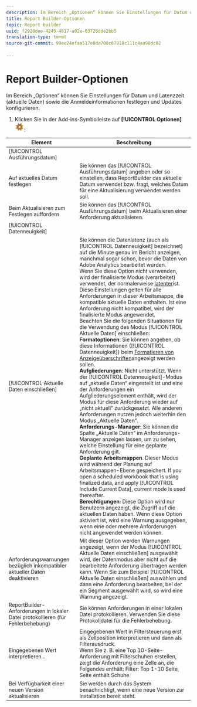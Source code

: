 ```yaml
---
description: Im Bereich „Optionen“ können Sie Einstellungen für Datum und Latenzzeit (aktuelle Daten) sowie die Anmeldeinformationen festlegen und Updates konfigurieren.
title: Report Builder-Optionen
topic: Report builder
uuid: f2920dee-4245-4617-a02e-03726dde2bb5
translation-type: tm+mt
source-git-commit: 99ee24efaa517e8da700c67818c111c4aa90dc02

---
```



# Report Builder-Optionen

Im Bereich „Optionen“ können Sie Einstellungen für Datum und Latenzzeit (aktuelle Daten) sowie die Anmeldeinformationen festlegen und Updates konfigurieren.

1. Klicken Sie in der Add-ins-Symbolleiste auf **[!UICONTROL Optionen]** ![](assets/options_icon.png):

| Element | Beschreibung |
|--- |--- |
| [!UICONTROL Ausführungsdatum] |  |
| Auf aktuelles Datum festlegen | Sie können das [!UICONTROL Ausführungsdatum] angeben oder so einstellen, dass ReportBuilder das aktuelle Datum verwendet bzw. fragt, welches Datum für eine Aktualisierung verwendet werden soll. |
| Beim Aktualisieren zum Festlegen auffordern | Sie können das [!UICONTROL Ausführungsdatum] beim Aktualisieren einer Anforderung aktualisieren. |
| [!UICONTROL Datenneuigkeit] |  |
| [!UICONTROL Aktuelle Daten einschließen] | Sie können die Datenlatenz (auch als [!UICONTROL Datenneuigkeit] bezeichnet) auf die Minute genau im Bericht anzeigen, manchmal sogar schon, bevor die Daten von Adobe Analytics bearbeitet wurden.<br>Wenn Sie diese Option nicht verwenden, wird der finalisierte Modus (verarbeitet) verwendet, der normalerweise [latenter](https://marketing.adobe.com/resources/help/en_US/reference/data_latency.html)ist.<br>Diese Einstellungen gelten für alle Anforderungen in dieser Arbeitsmappe, die kompatible aktuelle Daten enthalten. Ist eine Anforderung nicht kompatibel, wird der finalisierte Modus angewendet.<br>Beachten Sie die folgenden Situationen für die Verwendung des Modus [!UICONTROL Aktuelle Daten] einschließen:<br>**Formatoptionen**: Sie können angeben, ob diese Informationen ([!UICONTROL Datenneuigkeit]) beim [Formatieren von Anzeigeüberschriften](/help/analyze/report-builder/layout/t-format-display-headers.md)angezeigt werden sollen.<br>**Aufgliederungen**: Nicht unterstützt. Wenn der [!UICONTROL Datenneuigkeit]-Modus auf „aktuelle Daten“ eingestellt ist und eine der Anforderungen ein Aufgliederungselement enthält, wird der Modus für diese Anforderung wieder auf „nicht aktuell“ zurückgesetzt. Alle anderen Anforderungen nutzen jedoch weiterhin den Modus „Aktuelle Daten“.<br>**Anforderungs-Manager**: Sie können die Spalte „Aktuelle Daten“ im Anforderungs-Manager anzeigen lassen, um zu sehen, welche Einstellung für eine geplante Anforderung gilt.<br>**Geplante Arbeitsmappen**. Dieser Modus wird während der Planung auf Arbeitsmappen-Ebene gespeichert. If you open a scheduled workbook that is using finalized data, and apply [!UICONTROL Include Current Data], current mode is used thereafter.<br>**Berechtigungen**: Diese Option wird nur Benutzern angezeigt, die Zugriff auf die aktuellen Daten haben.  Wenn diese Option aktiviert ist, wird eine Warnung ausgegeben, wenn eine oder mehrere Anforderungen nicht angewendet werden können. |
| Anforderungswarnungen bezüglich inkompatibler aktueller Daten deaktivieren | Mit dieser Option werden Warnungen angezeigt, wenn der Modus [!UICONTROL Aktuelle Daten einschließen] ausgewählt wird, der Datenmodus aber nicht auf die bearbeitete Anforderung übertragen werden kann.  Wenn Sie zum Beispiel [!UICONTROL Aktuelle Daten einschließen] auswählen und dann eine Anforderung bearbeiten, bei der ein Segment ausgewählt wird, so wird eine Warnung angezeigt. |
| ReportBuilder-Anforderungen in lokaler Datei protokollieren (für Fehlerbehebung) | Sie können Anforderungen in einer lokalen Datei protokollieren. Verwenden Sie diese Protokolldatei für die Fehlerbehebung. |
| Eingegebenen Wert interpretieren... | Eingegebenen Wert in Filtersteuerung erst als Zellposition interpretieren und dann als Filterausdruck.<br>Wenn Sie z. B. eine Top 10-Seite-Anforderung mit Filterschuhen erstellen, zeigt die Anforderung eine Zelle an, die Folgendes enthält:   Filter: Top 1-10 Seite, Seite enthält Schuhe |
| Bei Verfügbarkeit einer neuen Version aktualisieren | Sie werden durch das System benachrichtigt, wenn eine neue Version zur Installation bereit steht. |
